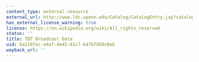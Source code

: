 ```yaml
---
content_type: external-resource
external_url: http://www.ldc.upenn.edu/Catalog/CatalogEntry.jsp?catalogId=LDC2000T44
has_external_license_warning: true
license: https://en.wikipedia.org/wiki/All_rights_reserved
status: ''
title: TDT Broadcast Data
uid: ba1107ec-e8af-4e45-81c7-b476f050c8eb
wayback_url: ''
---
```

